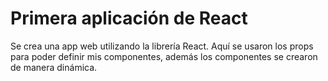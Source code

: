 # Primera aplicación de React
Se crea una app web utilizando la librería React. Aquí se usaron los props para poder definir mis componentes, además los componentes se crearon de manera dinámica.
